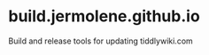 build.jermolene.github.io
=========================

Build and release tools for updating tiddlywiki.com
